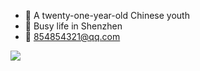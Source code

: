 * 🤩 A twenty-one-year-old Chinese youth
* 🥺 Busy life in Shenzhen
* 📮 854854321@qq.com


<img  src="https://github-readme-stats.vercel.app/api?username=wen1014&show_icons=true&icon_color=CE1D2D&text_color=718096&bg_color=ffffff&hide_title=true" />
